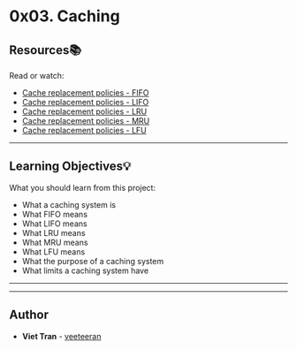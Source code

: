 # 0x03. Caching

## Resources:books:
Read or watch:
* [Cache replacement policies - FIFO](https://intranet.hbtn.io/rltoken/19BmC7_yWVFxgBsrFj5pMQ)
* [Cache replacement policies - LIFO](https://intranet.hbtn.io/rltoken/tFJiHSboDyAooL99E6z26w)
* [Cache replacement policies - LRU](https://intranet.hbtn.io/rltoken/LldZ-vxNUMef5i4RteBvjQ)
* [Cache replacement policies - MRU](https://intranet.hbtn.io/rltoken/TkFe9OumLluo7VFHzpLjIg)
* [Cache replacement policies - LFU](https://intranet.hbtn.io/rltoken/TtqPh2c67tOHlXpuXkDO-Q)

---
## Learning Objectives:bulb:
What you should learn from this project:

* What a caching system is
* What FIFO means
* What LIFO means
* What LRU means
* What MRU means
* What LFU means
* What the purpose of a caching system
* What limits a caching system have

---
---

## Author
* **Viet Tran** - [veeteeran](https://github.com/veeteeran)
